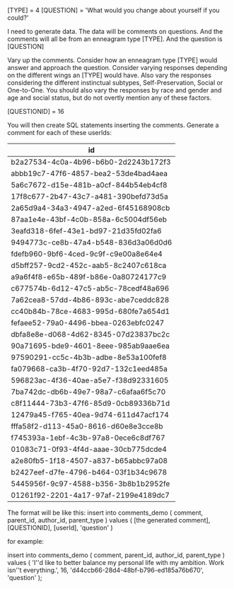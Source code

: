
[TYPE] = 4
[QUESTION] = 'What would you change about yourself if you could?'

I need to generate data. The data will be comments on questions. And the comments will all be from an enneagram type [TYPE]. And the question is [QUESTION]

Vary up the comments. Consider how an enneagram type [TYPE] would answer and approach the question. Consider varying responses depending on the different wings an [TYPE] would have. Also vary the responses considering the different instinctual subtypes, Self-Preservation, Social or One-to-One. You should also vary the responses by race and gender and age and social status, but do not overtly mention any of these factors.

[QUESTIONID] = 16

You will then create SQL statements inserting the comments. 
Generate a comment for each of these userIds:

| id                                   |
| ------------------------------------ |
| b2a27534-4c0a-4b96-b6b0-2d2243b172f3 |
| abbb19c7-47f6-4857-bea2-53de4bad4aea |
| 5a6c7672-d15e-481b-a0cf-844b54eb4cf8 |
| 17f8c677-2b47-43c7-a481-390befd73d5a |
| 2a65d9a4-34a3-4947-a2ed-6f45168908cb |
| 87aa1e4e-43bf-4c0b-858a-6c5004df56eb |
| 3eafd318-6fef-43e1-bd97-21d35fd02fa6 |
| 9494773c-ce8b-47a4-b548-836d3a06d0d6 |
| fdefb960-9bf6-4ced-9c9f-c9e00a8e64e4 |
| d5bff257-9cd2-452c-aab5-8c2407c618ca |
| a9a6f4f8-e65b-489f-b86e-0a80724177c9 |
| c677574b-6d12-47c5-ab5c-78cedf48a696 |
| 7a62cea8-57dd-4b86-893c-abe7ceddc828 |
| cc40b84b-78ce-4683-995d-680fe7a654d1 |
| fefaee52-79a0-4496-bbea-0263ebfc0247 |
| dbfa8e8e-d068-4d62-8345-07d23837bc2c |
| 90a71695-bde9-4601-8eee-985ab9aae6ea |
| 97590291-cc5c-4b3b-adbe-8e53a100fef8 |
| fa079668-ca3b-4f70-92d7-132c1eed485a |
| 596823ac-4f36-40ae-a5e7-f38d92331605 |
| 7ba742dc-db6b-49e7-98a7-c6afaa6f5c70 |
| c8f11444-73b3-47f6-85d9-0cb89336b71d |
| 12479a45-f765-40ea-9d74-611d47acf174 |
| fffa58f2-d113-45a0-8616-d60e8e3cce8b |
| f745393a-1ebf-4c3b-97a8-0ece6c8df767 |
| 01083c71-0f93-4f4d-aaae-30cb775dcde4 |
| a2e80fb5-1f18-4507-a837-b65abbc97a08 |
| b2427eef-d7fe-4796-b464-03f1b34c9678 |
| 5445956f-9c97-4588-b356-3b8b1b2952fe |
| 01261f92-2201-4a17-97af-2199e4189dc7 |

The format will be like this:
insert into
  comments_demo (
    comment,
    parent_id,
    author_id,
    parent_type
  )
values
  (
    [the generated comment],
    [QUESTIONID],
    [userId],
    'question'
  )
 
 for example:

 insert into
  comments_demo (
    comment,
    parent_id,
    author_id,
    parent_type
  )
values
  (
    'I''d like to better balance my personal life with my ambition. Work isn''t everything.',
    16,
    'd44ccb66-28d4-48bf-b796-ed185a76b670',
    'question'
  );
